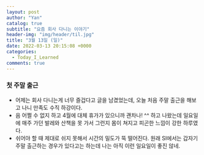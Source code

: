 ```yaml
---
layout: post
author: "Yan"
catalog: true
subtitle: "요즘 회사 다니는 이야기"
header-img: "img/header/til.jpg"
title: "3월 13일 (일)"
date: 2022-03-13 20:15:08 +0000
categories:
  - Today_I_Learned
comments: true
---
```


### 첫 주말 출근

- 어제는 회사 다니는게 너무 즐겁다고 글을 남겼었는데, 오늘 처음 주말 출근을 해보고 나니 만족도 수직 하강이다.
- 음 어쩔 수 없지 하고 4월에 대체 휴가가 있으니까 괜차나! ^^ 하고 나왔는데 일요일에 매주 가던 발레와 산책을 못 가서 그런지 몸이 쳐지고 피곤한 느낌이 강한 하루였다.
- 쉬어야 할 때 제대로 쉬지 못해서 시간의 밀도가 뚝 떨어진다. 원래 SI에서는 갑자기 주말 출근하는 경우가 있다고는 하는데 나는 아직 이런 일요일이 좋진 않네.
